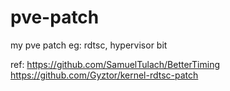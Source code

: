 # pve-patch
my pve patch eg: rdtsc, hypervisor bit


ref:
https://github.com/SamuelTulach/BetterTiming
https://github.com/Gyztor/kernel-rdtsc-patch
